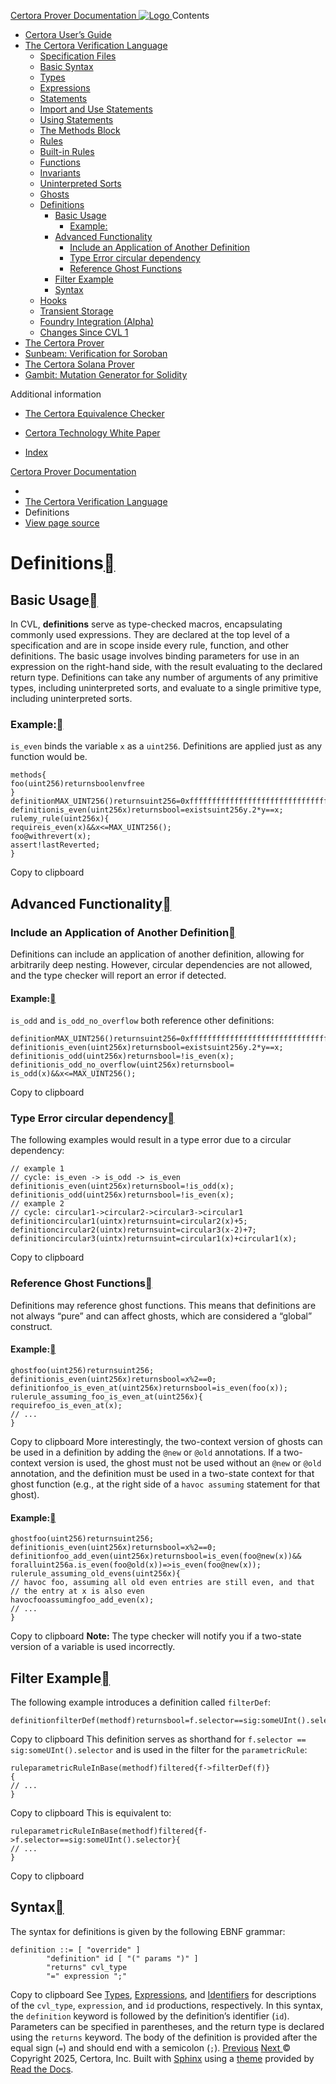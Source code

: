 [ Certora Prover Documentation ![Logo](https://docs.certora.com/en/latest/_static/Certora_Logo_Black.svg) ](https://docs.certora.com/en/latest/index.html)
Contents
  * [Certora User’s Guide](https://docs.certora.com/en/latest/docs/user-guide/index.html)
  * [The Certora Verification Language](https://docs.certora.com/en/latest/docs/cvl/index.html)
    * [Specification Files](https://docs.certora.com/en/latest/docs/cvl/overview.html)
    * [Basic Syntax](https://docs.certora.com/en/latest/docs/cvl/basics.html)
    * [Types](https://docs.certora.com/en/latest/docs/cvl/types.html)
    * [Expressions](https://docs.certora.com/en/latest/docs/cvl/expr.html)
    * [Statements](https://docs.certora.com/en/latest/docs/cvl/statements.html)
    * [Import and Use Statements](https://docs.certora.com/en/latest/docs/cvl/imports.html)
    * [Using Statements](https://docs.certora.com/en/latest/docs/cvl/using.html)
    * [The Methods Block](https://docs.certora.com/en/latest/docs/cvl/methods.html)
    * [Rules](https://docs.certora.com/en/latest/docs/cvl/rules.html)
    * [Built-in Rules](https://docs.certora.com/en/latest/docs/cvl/builtin.html)
    * [Functions](https://docs.certora.com/en/latest/docs/cvl/functions.html)
    * [Invariants](https://docs.certora.com/en/latest/docs/cvl/invariants.html)
    * [Uninterpreted Sorts](https://docs.certora.com/en/latest/docs/cvl/sorts.html)
    * [Ghosts](https://docs.certora.com/en/latest/docs/cvl/ghosts.html)
    * [Definitions](https://docs.certora.com/en/latest/docs/cvl/defs.html)
      * [Basic Usage](https://docs.certora.com/en/latest/docs/cvl/defs.html#basic-usage)
        * [Example:](https://docs.certora.com/en/latest/docs/cvl/defs.html#example)
      * [Advanced Functionality](https://docs.certora.com/en/latest/docs/cvl/defs.html#advanced-functionality)
        * [Include an Application of Another Definition](https://docs.certora.com/en/latest/docs/cvl/defs.html#include-an-application-of-another-definition)
        * [Type Error circular dependency](https://docs.certora.com/en/latest/docs/cvl/defs.html#type-error-circular-dependency)
        * [Reference Ghost Functions](https://docs.certora.com/en/latest/docs/cvl/defs.html#reference-ghost-functions)
      * [Filter Example](https://docs.certora.com/en/latest/docs/cvl/defs.html#filter-example)
      * [Syntax](https://docs.certora.com/en/latest/docs/cvl/defs.html#syntax)
    * [Hooks](https://docs.certora.com/en/latest/docs/cvl/hooks.html)
    * [Transient Storage](https://docs.certora.com/en/latest/docs/cvl/transient.html)
    * [Foundry Integration (Alpha)](https://docs.certora.com/en/latest/docs/cvl/foundry-integration.html)
    * [Changes Since CVL 1](https://docs.certora.com/en/latest/docs/cvl/index.html#changes-since-cvl-1)
  * [The Certora Prover](https://docs.certora.com/en/latest/docs/prover/index.html)
  * [Sunbeam: Verification for Soroban](https://docs.certora.com/en/latest/docs/sunbeam/index.html)
  * [The Certora Solana Prover](https://docs.certora.com/en/latest/docs/solana/index.html)
  * [Gambit: Mutation Generator for Solidity](https://docs.certora.com/en/latest/docs/gambit/index.html)


Additional information
  * [The Certora Equivalence Checker](https://docs.certora.com/en/latest/docs/equiv-check/index.html)
  * [Certora Technology White Paper](https://docs.certora.com/en/latest/docs/whitepaper/index.html)


  * [Index](https://docs.certora.com/en/latest/genindex.html)


[Certora Prover Documentation](https://docs.certora.com/en/latest/index.html)
  * [](https://docs.certora.com/en/latest/index.html)
  * [The Certora Verification Language](https://docs.certora.com/en/latest/docs/cvl/index.html)
  * Definitions
  * [ View page source](https://docs.certora.com/en/latest/_sources/docs/cvl/defs.md.txt)


# Definitions[](https://docs.certora.com/en/latest/docs/cvl/defs.html#definitions "Link to this heading")
## Basic Usage[](https://docs.certora.com/en/latest/docs/cvl/defs.html#basic-usage "Link to this heading")
In CVL, **definitions** serve as type-checked macros, encapsulating commonly used expressions. They are declared at the top level of a specification and are in scope inside every rule, function, and other definitions. The basic usage involves binding parameters for use in an expression on the right-hand side, with the result evaluating to the declared return type. Definitions can take any number of arguments of any primitive types, including uninterpreted sorts, and evaluate to a single primitive type, including uninterpreted sorts.
### Example:[](https://docs.certora.com/en/latest/docs/cvl/defs.html#example "Link to this heading")
`is_even` binds the variable `x` as a `uint256`. Definitions are applied just as any function would be.
```
methods{
foo(uint256)returnsboolenvfree
}
definitionMAX_UINT256()returnsuint256=0xffffffffffffffffffffffffffffffff;
definitionis_even(uint256x)returnsbool=existsuint256y.2*y==x;
rulemy_rule(uint256x){
requireis_even(x)&&x<=MAX_UINT256();
foo@withrevert(x);
assert!lastReverted;
}

```
Copy to clipboard
## Advanced Functionality[](https://docs.certora.com/en/latest/docs/cvl/defs.html#advanced-functionality "Link to this heading")
### Include an Application of Another Definition[](https://docs.certora.com/en/latest/docs/cvl/defs.html#include-an-application-of-another-definition "Link to this heading")
Definitions can include an application of another definition, allowing for arbitrarily deep nesting. However, circular dependencies are not allowed, and the type checker will report an error if detected.
#### Example:[](https://docs.certora.com/en/latest/docs/cvl/defs.html#id1 "Link to this heading")
`is_odd` and `is_odd_no_overflow` both reference other definitions:
```
definitionMAX_UINT256()returnsuint256=0xffffffffffffffffffffffffffffffff;
definitionis_even(uint256x)returnsbool=existsuint256y.2*y==x;
definitionis_odd(uint256x)returnsbool=!is_even(x);
definitionis_odd_no_overflow(uint256x)returnsbool=
is_odd(x)&&x<=MAX_UINT256();

```
Copy to clipboard
### Type Error circular dependency[](https://docs.certora.com/en/latest/docs/cvl/defs.html#type-error-circular-dependency "Link to this heading")
The following examples would result in a type error due to a circular dependency:
```
// example 1
// cycle: is_even -> is_odd -> is_even
definitionis_even(uint256x)returnsbool=!is_odd(x);
definitionis_odd(uint256x)returnsbool=!is_even(x);
// example 2
// cycle: circular1->circular2->circular3->circular1
definitioncircular1(uintx)returnsuint=circular2(x)+5;
definitioncircular2(uintx)returnsuint=circular3(x-2)+7;
definitioncircular3(uintx)returnsuint=circular1(x)+circular1(x);

```
Copy to clipboard
### Reference Ghost Functions[](https://docs.certora.com/en/latest/docs/cvl/defs.html#reference-ghost-functions "Link to this heading")
Definitions may reference ghost functions. This means that definitions are not always “pure” and can affect ghosts, which are considered a “global” construct.
#### Example:[](https://docs.certora.com/en/latest/docs/cvl/defs.html#id2 "Link to this heading")
```
ghostfoo(uint256)returnsuint256;
definitionis_even(uint256x)returnsbool=x%2==0;
definitionfoo_is_even_at(uint256x)returnsbool=is_even(foo(x));
rulerule_assuming_foo_is_even_at(uint256x){
requirefoo_is_even_at(x);
// ...
}

```
Copy to clipboard
More interestingly, the two-context version of ghosts can be used in a definition by adding the `@new` or `@old` annotations. If a two-context version is used, the ghost must not be used without an `@new` or `@old` annotation, and the definition must be used in a two-state context for that ghost function (e.g., at the right side of a `havoc assuming` statement for that ghost).
#### Example:[](https://docs.certora.com/en/latest/docs/cvl/defs.html#id3 "Link to this heading")
```
ghostfoo(uint256)returnsuint256;
definitionis_even(uint256x)returnsbool=x%2==0;
definitionfoo_add_even(uint256x)returnsbool=is_even(foo@new(x))&&
foralluint256a.is_even(foo@old(x))=>is_even(foo@new(x));
rulerule_assuming_old_evens(uint256x){
// havoc foo, assuming all old even entries are still even, and that
// the entry at x is also even
havocfooassumingfoo_add_even(x);
// ...
}

```
Copy to clipboard
**Note:** The type checker will notify you if a two-state version of a variable is used incorrectly.
## Filter Example[](https://docs.certora.com/en/latest/docs/cvl/defs.html#filter-example "Link to this heading")
The following example introduces a definition called `filterDef`:
```
definitionfilterDef(methodf)returnsbool=f.selector==sig:someUInt().selector;

```
Copy to clipboard
This definition serves as shorthand for `f.selector == sig:someUInt().selector` and is used in the filter for the `parametricRule`:
```
ruleparametricRuleInBase(methodf)filtered{f->filterDef(f)}
{
// ...
}

```
Copy to clipboard
This is equivalent to:
```
ruleparametricRuleInBase(methodf)filtered{f->f.selector==sig:someUInt().selector}{
// ...
}

```
Copy to clipboard
## Syntax[](https://docs.certora.com/en/latest/docs/cvl/defs.html#syntax "Link to this heading")
The syntax for definitions is given by the following EBNF grammar:
```
definition ::= [ "override" ]
        "definition" id [ "(" params ")" ]
        "returns" cvl_type
        "=" expression ";"

```
Copy to clipboard
See [Types](https://docs.certora.com/en/latest/docs/cvl/types.html), [Expressions](https://docs.certora.com/en/latest/docs/cvl/expr.html), and [Identifiers](https://docs.certora.com/en/latest/docs/cvl/basics.html#identifiers) for descriptions of the `cvl_type`, `expression`, and `id` productions, respectively.
In this syntax, the `definition` keyword is followed by the definition’s identifier (`id`). Parameters can be specified in parentheses, and the return type is declared using the `returns` keyword. The body of the definition is provided after the equal sign (`=`) and should end with a semicolon (`;`).
[ Previous](https://docs.certora.com/en/latest/docs/cvl/ghosts.html "Ghosts") [Next ](https://docs.certora.com/en/latest/docs/cvl/hooks.html "Hooks")
© Copyright 2025, Certora, Inc.
Built with [Sphinx](https://www.sphinx-doc.org/) using a [theme](https://github.com/readthedocs/sphinx_rtd_theme) provided by [Read the Docs](https://readthedocs.org). 
